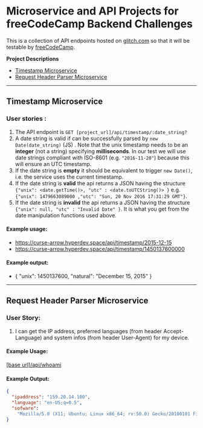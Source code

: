 # Microservice and API Projects for freeCodeCamp Backend Challenges

This is a collection of API endpoints hosted on [glitch.com](http://www.aaron-rhodebeck-freecodecamp-api-projects.glitch.me/) so that it will be testable by [freeCodeCamp](https://www.beta.freeCodeCamp.com).

**Project Descriptions**

* [Timestamp Microservice](#timestamp-microservice)
* [Request Header Parser Microservice](#request-header-parser-service)

---

## Timestamp Microservice

### User stories :

1. The API endpoint is `GET [project_url]/api/timestamp/:date_string?`
2. A date string is valid if can be successfully parsed by `new Date(date_string)` (JS) . Note that the unix timestamp needs to be an **integer** (not a string) specifying **milliseconds**. In our test we will use date strings compliant with ISO-8601 (e.g. `"2016-11-20"`) because this will ensure an UTC timestamp.
3. If the date string is **empty** it should be equivalent to trigger `new Date()`, i.e. the service uses the current timestamp.
4. If the date string is **valid** the api returns a JSON having the structure
   `{"unix": <date.getTime()>, "utc" : <date.toUTCString()> }`
   e.g. `{"unix": 1479663089000 ,"utc": "Sun, 20 Nov 2016 17:31:29 GMT"}`.
5. If the date string is **invalid** the api returns a JSON having the structure `{"unix": null, "utc" : "Invalid Date" }`. It is what you get from the date manipulation functions used above.

#### Example usage:

* https://curse-arrow.hyperdev.space/api/timestamp/2015-12-15
* https://curse-arrow.hyperdev.space/api/timestamp/1450137600000

#### Example output:

* { "unix": 1450137600, "natural": "December 15, 2015" }

---

## Request Header Parser Microservice

### User Story:

1. I can get the IP address, preferred languages (from header Accept-Language) and system infos (from header User-Agent) for my device.

#### Example Usage:

[\[base url\]/api/whoami](http://www.aaron-rhodebeck-freecodecamp-api-projects.glitch.me/api/whoami)

#### Example Output:

```json
{
  "ipaddress": "159.20.14.100",
  "language": "en-US;q=0.5",
  "sofware":
    "Mozilla/5.0 (X11; Ubuntu; Linux x86_64; rv:50.0) Gecko/20100101 Firefox/50.0"
}
```
